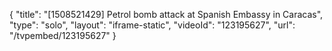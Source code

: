 {
    "title": "[1508521429] Petrol bomb attack at Spanish Embassy in Caracas",
    "type": "solo",
    "layout": "iframe-static",
    "videoId": "123195627",
    "url": "\/tvpembed\/123195627"
}